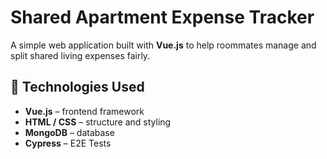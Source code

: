 # Shared Apartment Expense Tracker

A simple web application built with **Vue.js** to help roommates manage and split shared living expenses fairly.

## 🧰 Technologies Used

- **Vue.js** – frontend framework
- **HTML / CSS** – structure and styling
- **MongoDB** – database
- **Cypress** – E2E Tests

